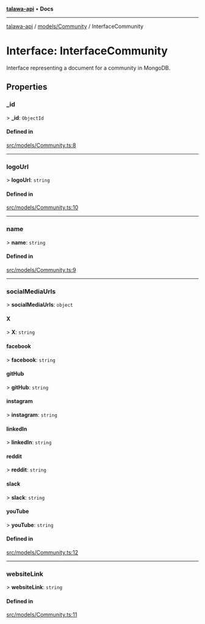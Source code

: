 [**talawa-api**](../../../README.md) • **Docs**

***

[talawa-api](../../../modules.md) / [models/Community](../README.md) / InterfaceCommunity

# Interface: InterfaceCommunity

Interface representing a document for a community in MongoDB.

## Properties

### \_id

\> **\_id**: `ObjectId`

#### Defined in

[src/models/Community.ts:8](https://github.com/PalisadoesFoundation/talawa-api/blob/0e711c6a6b57f55ab5776fc9c8edfc5ebc0b3d70/src/models/Community.ts#L8)

***

### logoUrl

\> **logoUrl**: `string`

#### Defined in

[src/models/Community.ts:10](https://github.com/PalisadoesFoundation/talawa-api/blob/0e711c6a6b57f55ab5776fc9c8edfc5ebc0b3d70/src/models/Community.ts#L10)

***

### name

\> **name**: `string`

#### Defined in

[src/models/Community.ts:9](https://github.com/PalisadoesFoundation/talawa-api/blob/0e711c6a6b57f55ab5776fc9c8edfc5ebc0b3d70/src/models/Community.ts#L9)

***

### socialMediaUrls

\> **socialMediaUrls**: `object`

#### X

\> **X**: `string`

#### facebook

\> **facebook**: `string`

#### gitHub

\> **gitHub**: `string`

#### instagram

\> **instagram**: `string`

#### linkedIn

\> **linkedIn**: `string`

#### reddit

\> **reddit**: `string`

#### slack

\> **slack**: `string`

#### youTube

\> **youTube**: `string`

#### Defined in

[src/models/Community.ts:12](https://github.com/PalisadoesFoundation/talawa-api/blob/0e711c6a6b57f55ab5776fc9c8edfc5ebc0b3d70/src/models/Community.ts#L12)

***

### websiteLink

\> **websiteLink**: `string`

#### Defined in

[src/models/Community.ts:11](https://github.com/PalisadoesFoundation/talawa-api/blob/0e711c6a6b57f55ab5776fc9c8edfc5ebc0b3d70/src/models/Community.ts#L11)
